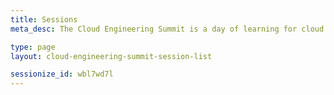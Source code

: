 ```yaml
---
title: Sessions
meta_desc: The Cloud Engineering Summit is a day of learning for cloud practitioners about cloud infrastructure, modern applications, and everything in between.

type: page
layout: cloud-engineering-summit-session-list

sessionize_id: wbl7wd7l
---
```

